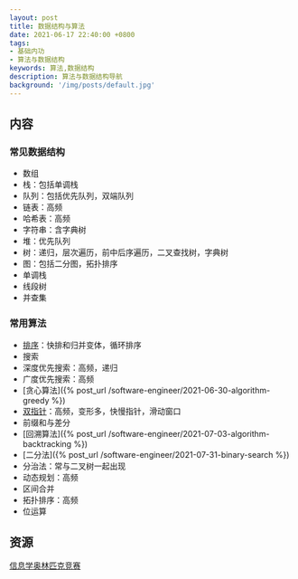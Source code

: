 ```yaml
---
layout: post
title: 数据结构与算法
date: 2021-06-17 22:40:00 +0800
tags:
- 基础内功
- 算法与数据结构
keywords: 算法,数据结构
description: 算法与数据结构导航
background: '/img/posts/default.jpg'
---
```


## 内容

### 常见数据结构

- 数组
- 栈：包括单调栈
- 队列：包括优先队列，双端队列
- 链表：高频
- 哈希表：高频
- 字符串：含字典树
- 堆：优先队列
- 树：递归，层次遍历，前中后序遍历，二叉查找树，字典树
- 图：包括二分图，拓扑排序
- 单调栈
- 线段树
- 并查集

### 常用算法

- [排序](https://github.com/anchem/Knowledge/blob/main/software/basic/algorithm/sort.md)：快排和归并变体，循环排序
- 搜索
 - 深度优先搜索：高频，递归
 - 广度优先搜索：高频
- [贪心算法]({% post_url /software-engineer/2021-06-30-algorithm-greedy %})
- [双指针](https://github.com/anchem/Knowledge/blob/main/software/basic/algorithm/twopoints.md)：高频，变形多，快慢指针，滑动窗口
- 前缀和与差分
- [回溯算法]({% post_url /software-engineer/2021-07-03-algorithm-backtracking %})
- [二分法]({% post_url /software-engineer/2021-07-31-binary-search %})
- 分治法：常与二叉树一起出现
- 动态规划：高频
- 区间合并
- 拓扑排序：高频
- 位运算

## 资源

[信息学奥林匹克竞赛](https://oi-wiki.org/)
